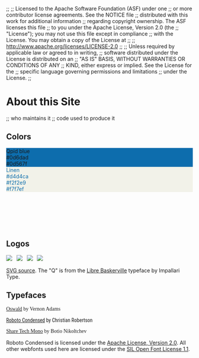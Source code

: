 ;;
;; Licensed to the Apache Software Foundation (ASF) under one
;; or more contributor license agreements.  See the NOTICE file
;; distributed with this work for additional information
;; regarding copyright ownership.  The ASF licenses this file
;; to you under the Apache License, Version 2.0 (the
;; "License"); you may not use this file except in compliance
;; with the License.  You may obtain a copy of the License at
;; 
;;   http://www.apache.org/licenses/LICENSE-2.0
;; 
;; Unless required by applicable law or agreed to in writing,
;; software distributed under the License is distributed on an
;; "AS IS" BASIS, WITHOUT WARRANTIES OR CONDITIONS OF ANY
;; KIND, either express or implied.  See the License for the
;; specific language governing permissions and limitations
;; under the License.
;;

# About this Site

;; who maintains it
;; code used to produce it

## Colors

<div class="spacious">
  <div class="color-block" style="background-color: #0d6dad;">Qpid blue<br/>#0d6dad<br/>#0d567f</div>
  <div class="color-block" style="width: 0; background-color: #0d567f"></div>
  <div class="color-block" style="width: 0; background-color: #d4d4ca"></div>
  <div class="color-block" style="background-color: #f2f2e9; color: #0d6dad">Linen<br/>#d4d4ca<br/>#f2f2e9<br/>#f7f7ef</div>
  <div class="color-block" style="width: 0; background-color: #f7f7ef"></div>
  <div class="color-block" style="width: 0; background-color: #d0c6e7"></div>
  <div style="height: 7em;"></div>
</div>

## Logos

<div class="spacious">
  <img src="@site-url@/images/logo-300-300.png"/> &#160;
  <img src="@site-url@/images/logo-75-75.png"/> &#160;
  <img src="@site-url@/images/logo-50-50.png"/> &#160;
  <img src="@site-url@/images/logo-25-25.png"/>

  <p><a href="@site-url@/images/logo.svg">SVG source</a>.  The "Q" is
  from the <a
  href="http://www.impallari.com/projects/overview/libre-baskerville">Libre
  Baskerville</a> typeface by Impallari Type.</p>
</div>

## Typefaces

<div class="spacious">
  <p style="font-family: 'Oswald';"><a href="http://www.google.com/webfonts/specimen/Oswald">Oswald</a> by Vernon Adams</p>
  <p style="font-family: 'Roboto Condensed';"><a href="http://www.google.com/webfonts/specimen/Roboto+Condensed">Roboto Condensed</a> by Christian Robertson</p>
  <p style="font-family: 'Share Tech Mono';"><a href="http://www.google.com/webfonts/specimen/Share+Tech+Mono">Share Tech Mono</a> by Botio Nikoltchev</p>

  <p>Roboto Condensed is licensed under the <a href="http://www.apache.org/licenses/LICENSE-2.0">Apache License, Version 2.0</a>. All other webfonts used here are licensed under the <a href="http://scripts.sil.org/OFL">SIL Open Font License 1.1</a>.</p>
</div>
